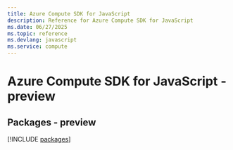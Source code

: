```yaml
---
title: Azure Compute SDK for JavaScript
description: Reference for Azure Compute SDK for JavaScript
ms.date: 06/27/2025
ms.topic: reference
ms.devlang: javascript
ms.service: compute
---
```

# Azure Compute SDK for JavaScript - preview
## Packages - preview
[!INCLUDE [packages](compute-index.md)]